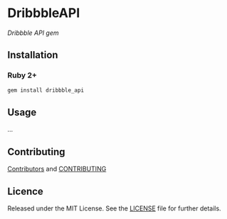 # DribbbleAPI

_Dribbble API gem_

## Installation

### Ruby 2+

```ruby
gem install dribbble_api
```

## Usage

...

## Contributing

[Contributors](https://github.com/Calyhre/dribbble_api/graphs/contributors) and [CONTRIBUTING](https://github.com/Calyhre/dribbble_api/blob/master/CONTRIBUTING.md)

## Licence

Released under the MIT License. See the [LICENSE](https://github.com/Calyhre/dribbble_api/blob/master/LICENSE.md) file for further details.
